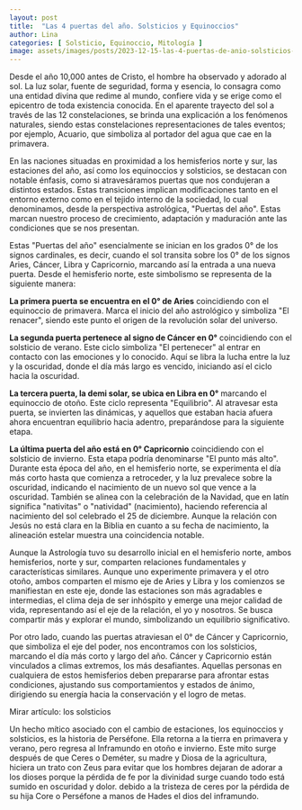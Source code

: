```yaml
---
layout: post
title:  "Las 4 puertas del año. Solsticios y Equinoccios"
author: Lina
categories: [ Solsticio, Equinoccio, Mitología ]
image: assets/images/posts/2023-12-15-las-4-puertas-de-anio-solsticios-y-equinoccios.jpg
---
```


Desde el año 10,000 antes de Cristo, el hombre ha observado y adorado al sol. La luz solar, fuente de seguridad, forma y esencia, lo consagra como una entidad divina que redime al mundo, confiere vida y se erige como el epicentro de toda existencia conocida. En el aparente trayecto del sol a través de las 12 constelaciones, se brinda una explicación a los fenómenos naturales, siendo estas constelaciones representaciones de tales eventos; por ejemplo, Acuario, que simboliza al portador del agua que cae en la primavera.

En las naciones situadas en proximidad a los hemisferios norte y sur, las estaciones del año, así como los equinoccios y solsticios, se destacan con notable énfasis, como si atravesáramos puertas que nos condujeran a distintos estados. Estas transiciones implican modificaciones tanto en el entorno externo como en el tejido interno de la sociedad, lo cual denominamos, desde la perspectiva astrológica, "Puertas del año". Estas marcan nuestro proceso de crecimiento, adaptación y maduración ante las condiciones que se nos presentan.

Estas "Puertas del año" esencialmente se inician en los grados 0° de los signos cardinales, es decir, cuando el sol transita sobre los 0° de los signos Aries, Cáncer, Libra y Capricornio, marcando así la entrada a una nueva puerta. Desde el hemisferio norte, este simbolismo se representa de la siguiente manera:

**La primera puerta se encuentra en el 0° de Aries** coincidiendo con el equinoccio de primavera. Marca el inicio del año astrológico y simboliza "El renacer", siendo este punto el origen de la revolución solar del universo.

**La segunda puerta pertenece al signo de Cáncer en 0°** coincidiendo con el solsticio de verano. Este ciclo simboliza "El pertenecer" al entrar en contacto con las emociones y lo conocido. Aquí se libra la lucha entre la luz y la oscuridad, donde el día más largo es vencido, iniciando así el ciclo hacia la oscuridad.

**La tercera puerta, la demi solar, se ubica en Libra en 0°** marcando el equinoccio de otoño. Este ciclo representa "Equilibrio". Al atravesar esta puerta, se invierten las dinámicas, y aquellos que estaban hacia afuera ahora encuentran equilibrio hacia adentro, preparándose para la siguiente etapa.

**La última puerta del año está en 0° Capricornio** coincidiendo con el solsticio de invierno. Esta etapa podría denominarse "El punto más alto". Durante esta época del año, en el hemisferio norte, se experimenta el día más corto hasta que comienza a retroceder, y la luz prevalece sobre la oscuridad, indicando el nacimiento de un nuevo sol que vence a la oscuridad. También se alinea con la celebración de la Navidad, que en latín significa "nativitas" o "natividad" (nacimiento), haciendo referencia al nacimiento del sol celebrado el 25 de diciembre. Aunque la relación con Jesús no está clara en la Biblia en cuanto a su fecha de nacimiento, la alineación estelar muestra una coincidencia notable.

Aunque la Astrología tuvo su desarrollo inicial en el hemisferio norte, ambos hemisferios, norte y sur, comparten relaciones fundamentales y características similares. Aunque uno experimente primavera y el otro otoño, ambos comparten el mismo eje de Aries y Libra y los comienzos se manifiestan en este eje, donde las estaciones son más agradables e intermedias, el clima deja de ser inhóspito y emerge una mejor calidad de vida, representando así el eje de la relación, el yo y nosotros. Se busca compartir más y explorar el mundo, simbolizando un equilibrio significativo.

Por otro lado, cuando las puertas atraviesan el 0° de Cáncer y Capricornio, que simboliza el eje del poder, nos encontramos con los solsticios, marcando el día más corto y largo del año. Cáncer y Capricornio están vinculados a climas extremos, los más desafiantes. Aquellas personas en cualquiera de estos hemisferios deben prepararse para afrontar estas condiciones, ajustando sus comportamientos y estados de ánimo, dirigiendo su energía hacia la conservación y el logro de metas.

Mirar artículo: los solsticios

Un hecho mítico asociado con el cambio de estaciones, los equinoccios y solsticios, es la historia de Perséfone. Ella retorna a la tierra en primavera y verano, pero regresa al Inframundo en otoño e invierno. Este mito surge después de que Ceres o Deméter, su madre y Diosa de la agricultura, hiciera un trato con Zeus para evitar que los hombres dejaran de adorar a los dioses porque la pérdida de fe por la divinidad surge cuando todo está sumido en oscuridad y dolor. debido a la tristeza de ceres por la pérdida de su hija Core o Perséfone a manos de Hades el dios del inframundo. 

